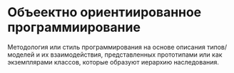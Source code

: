 # Объеектно ориентиированное программиирование
Методология или стиль программирования на основе описания типов/моделей и их взаимодействия, представленных прототипами или как экземплярами классов, которые образуют иерархию наследования.
